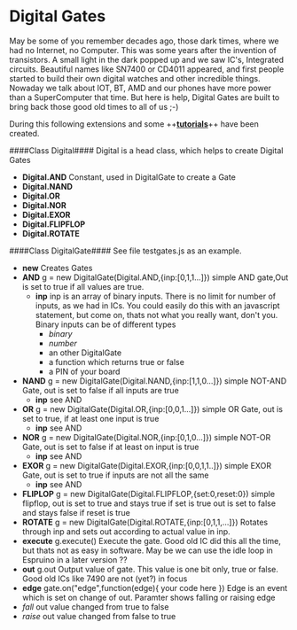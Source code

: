 Digital Gates
=====================================
May be some of you remember decades ago, those dark times, where we had no Internet, no Computer. This was some years after the invention of transistors. A small light in the dark popped up and we saw IC's, Integrated circuits.
Beautiful names like SN7400 or CD4011 appeared, and first people started to build their own digital watches and other incredible things.
Nowaday we talk about IOT, BT, AMD and our phones have more power than a SuperComputer that time.
But here is help, Digital Gates are built to bring back those good old times to all of us ;-)

During this following extensions and some ++__[tutorials](http://jumspruino.jumware.com/docu/Extensions/CreateEspruinoExtensions.html/)__++ have been created.

####Class Digital####
Digital is a head class, which helps to create Digital Gates
- **Digital.AND** Constant, used in DigitalGate to create a Gate
- **Digital.NAND**
- **Digital.OR**
- **Digital.NOR**
- **Digital.EXOR**
- **Digital.FLIPFLOP**
- **Digital.ROTATE**

####Class DigitalGate####
See file testgates.js as an example.
- **new** Creates Gates
 - **AND** g = new DigitalGate(Digital.AND,{inp:[0,1,1...]})
simple AND gate,Out is set to true if all values are true.
   - **inp** inp is an array of binary inputs. There is no limit for number of inputs, as we had in ICs. You could easily do this with an javascript statement, but come on, thats not what you really want, don't you.
Binary inputs can be of different types
     - *binary*
     - *number*
     - an other DigitalGate
     - a function which returns true or false
     - a PIN of your board
 - **NAND** g = new DigitalGate(Digital.NAND,{inp:[1,1,0...]})
simple NOT-AND Gate, out is set to false if all inputs are true
   - **inp** see AND
 - **OR** g = new DigitalGate(Digital.OR,{inp:[0,0,1...]})
simple OR Gate, out is set to true, if at least one input is true
   - **inp** see AND
 - **NOR** g = new DigitalGate(Digital.NOR,{inp:[0,1,0...]})
simple NOT-OR Gate, out is set to false if at least on input is true
   - **inp** see AND
 - **EXOR** g = new DigitalGate(Digital.EXOR,{inp:[0,0,1,1..]})
simple EXOR Gate, out is set to true if inputs are not all the same
   - **inp** see AND
 - **FLIPLOP** g = new DigitalGate(Digital.FLIPFLOP,{set:0,reset:0})
simple flipflop, out is set to true and stays true if set is true
out is set to false and stays false if reset is true
 - **ROTATE** g = new DigitalGate(Digital.ROTATE,{inp:[0,1,1,...]})
Rotates through inp and sets out according to actual value in inp. 
- **execute** g.execute()
Execute the gate. Good old IC did this all the time, but thats not as easy in software. May be we can use the idle loop in Espruino in a later version ??
- **out** g.out
Output value of gate. This value is one bit only, true or false. Good old ICs like 7490 are not (yet?) in focus
- **edge** gate.on("edge",function(edge){ your code here })
Edge is an event which is set on change of out. Paramter shows falling or raising edge
 - *fall* out value changed from true to false
 - *raise* out value changed from false to true
